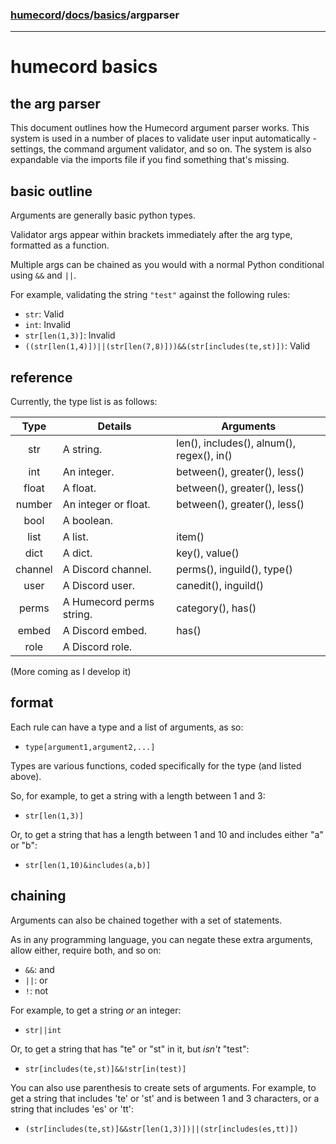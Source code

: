 ### [humecord](../..)/[docs](../README.md)/[basics](./README.md)/argparser

---
# humecord basics
## the arg parser
This document outlines how the Humecord argument parser works. This system is used in a number of places to validate user input automatically - settings, the command argument validator, and so on. The system is also expandable via the imports file if you find something that's missing.

## basic outline

Arguments are generally basic python types.

Validator args appear within brackets immediately after the arg type, formatted as a function.

Multiple args can be chained as you would with a normal Python conditional using `&&` and `||`.

For example, validating the string `"test"` against the following rules:
* `str`: Valid
* `int`: Invalid
* `str[len(1,3)]`: Invalid 
* `((str[len(1,4)])||(str[len(7,8)]))&&(str[includes(te,st)])`: Valid

## reference

Currently, the type list is as follows:

| Type        | Details                  | Arguments                                     |
|:-----------:| ------------------------ | --------------------------------------------- |
| str         | A string.                | len(), includes(), alnum(), regex(), in()     |
| int         | An integer.              | between(), greater(), less()                  |
| float       | A float.                 | between(), greater(), less()                  |
| number      | An integer or float.     | between(), greater(), less()                  |
| bool        | A boolean.               |                                               |
| list        | A list.                  | item()                                        |
| dict        | A dict.                  | key(), value()                                |
| channel     | A Discord channel.       | perms(), inguild(), type()                    |
| user        | A Discord user.          | canedit(), inguild()                          |
| perms       | A Humecord perms string. | category(), has()                             |
| embed       | A Discord embed.         | has()                                         |
| role        | A Discord role.          |                                               |
(More coming as I develop it)

## format

Each rule can have a type and a list of arguments, as so:
* `type[argument1,argument2,...]`

Types are various functions, coded specifically for the type (and listed above).

So, for example, to get a string with a length between 1 and 3:
* `str[len(1,3)]`

Or, to get a string that has a length between 1 and 10 and includes either "a" or "b":
* `str[len(1,10)&includes(a,b)]`

## chaining

Arguments can also be chained together with a set of statements.

As in any programming language, you can negate these extra arguments, allow either, require both, and so on:
* `&&`: and
* `||`: or
* `!`: not

For example, to get a string *or* an integer:
* `str||int`

Or, to get a string that has "te" or "st" in it, but *isn't* "test":
* `str[includes(te,st)]&&!str[in(test)]`

You can also use parenthesis to create sets of arguments. For example, to get a string that includes 'te' or 'st' and is between 1 and 3 characters, or a string that includes 'es' or 'tt':
* `(str[includes(te,st)]&&str[len(1,3)])||(str[includes(es,tt)])`
